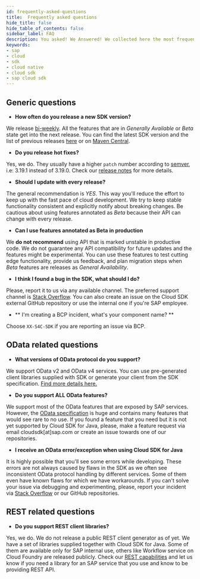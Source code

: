 ```yaml
---
id: frequently-asked-questions
title:  Frequently asked questions
hide_title: false
hide_table_of_contents: false
sidebar_label: FAQ
description: You asked! We Answered! We collected here the most frequent question about SAP Cloud SDK for Java.
keywords:
- sap
- cloud
- sdk
- cloud native
- cloud sdk
- sap cloud sdk
---
```


## Generic questions ##

- **How often do you release a new SDK version?**

We release [bi-weekly](https://search.maven.org/artifact/com.sap.cloud.sdk/sdk-bom). All the features that are in
_Generally Available_ or _Beta_ state get into the next release. You can find the latest SDK version and the list
of previous releases [here](api-reference-java) or on [Maven
Central](https://search.maven.org/artifact/com.sap.cloud.sdk/sdk-bom).

- **Do you release hot fixes?**

Yes, we do. They usually have a higher `patch` number according to [semver](https://semver.org/), i.e: 3.19.1 instead of
3.19.0. Check our [release notes](https://help.sap.com/doc/6c02295dfa8f47cf9c08a19f2e172901/1.0/en-US/index.html) for
more details.

- **Should I update with every release?**

The general recommendation is _YES_. This way you'll reduce the effort to keep up with the fast pace of cloud
development. We try to keep stable functionality consistent and explicitly notify about breaking changes. Be cautious
about using features annotated as _Beta_ because their API can change with every release.

- **Can I use features annotated as Beta in production**

We **do not recommend** using API that is marked unstable in productive code. We do not guarantee any API compatibility
for future updates and the features might be experimental. You can use these features to test cutting edge
functionality, provide us feedback, and plan migration steps when _Beta_ features are releases as _General
Availability_.

- **I think I found a bug in the SDK, what should I do?**

Please, report it to us via any available channel. The preferred support channel is [Stack
Overflow](https://stackoverflow.com/questions/tagged/sap-cloud-sdk ). You can also create an issue on the Cloud SDK
external GitHub repository or use the internal one if you're SAP employee.

- ** I'm creating a BCP incident, what's your component name? **

Choose `XX-S4C-SDK` if you are reporting an issue via BCP.

## OData related questions ##

- **What versions of OData protocol do you support?**

We support OData v2 and OData v4 services. You can use pre-generated client libraries supplied with SDK or generate your
client from the SDK specification. [Find more details here.](features/odata/overview )

- **Do you support ALL OData features?**

We support most of the OData features that are exposed by SAP services. However, the [OData
specification](https://www.odata.org/documentation/) is huge and contains many features that would see rare to no
use. If you found a feature that you need but it is not yet supported by Cloud SDK for Java, please, make a feature request
via email cloudsdk[at]sap.com or create an issue towards one of our repositories.

- **I receive an OData error/exception when using Cloud SDK for Java**

It is highly possible that you'll see some errors while developing. These errors are not always caused by flaws in the SDK
as we often see inconsistent OData protocol handling by different services. Some of them even have known flaws for which
we have workarounds. If you can't solve your issue via debugging and experimenting, please, report your incident via
[Stack Overflow](https://stackoverflow.com/questions/tagged/sap-cloud-sdk ) or our GitHub repositories.

## REST related questions ##

- **Do you support REST client libraries?**

Yes, we do. We do not release a public REST client generator as of yet. We have a set of libraries supplied together
with Cloud SDK for Java. Some of them are available only for SAP internal use, others like Workflow service on Cloud
Foundry are released publicly. Check our [REST capabilities](rest/overview) and let us know if you need a library for an
SAP service that you use and know to be providing REST API.
